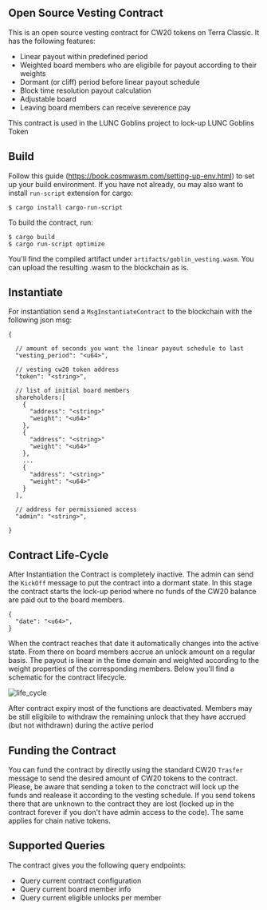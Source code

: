 ## Open Source Vesting Contract

This is an open source vesting contract for CW20 tokens on Terra Classic. It has the following features:

- Linear payout within predefined period
- Weighted board members who are eligibile for payout according to their weights
- Dormant (or cliff) period before linear payout schedule
- Block time resolution payout calculation
- Adjustable board
- Leaving board members can receive severence pay

This contract is used in the LUNC Goblins project to lock-up LUNC Goblins Token

## Build

Follow this guide (https://book.cosmwasm.com/setting-up-env.html) to set up your build environment. If you have not already, ou may also want to install `run-script` extension for cargo:

```
$ cargo install cargo-run-script
```

To build the contract, run:

```
$ cargo build
$ cargo run-script optimize
```

You'll find the compiled artifact under `artifacts/goblin_vesting.wasm`. You can upload the resulting .wasm to the blockchain as is.

## Instantiate

For instantiation send a `MsgInstantiateContract` to the blockchain with the following json msg:

``` 
{

  // amount of seconds you want the linear payout schedule to last
  "vesting_period": "<u64>",

  // vesting cw20 token address
  "token": "<string>",

  // list of initial board members
  shareholders:[
    {
      "address": "<string>"
      "weight": "<u64>"
    },
    {
      "address": "<string>"
      "weight": "<u64>"
    },
    ...
    {
      "address": "<string>"
      "weight": "<u64>"
    }
  ],

  // address for permissioned access
  "admin": "<string>",

}
```

## Contract Life-Cycle

After Instantiation the Contract is completely inactive. The admin can send the `KickOff` message to put the contract into a dormant state. In this stage the contract starts the lock-up period where no funds of the CW20 balance are paid out to the board members.

```
{
  "date": "<u64>",
}
```

When the contract reaches that date it automatically changes into the active state. From there on board members accrue an unlock amount on a regular basis. The payout is linear in the time domain and weighted according to the weight properties of the corresponding members. Below you'll find a schematic for the contract lifecycle.

![life_cycle](https://github.com/luncgoblins/goblin-vesting/assets/29800180/70746115-06c6-449d-a73b-afd07453fbc1)

After contract expiry most of the functions are deactivated. Members may be still eligibile to withdraw the remaining unlock that they have accrued (but not withdrawn) during the active period

## Funding the Contract

You can fund the contract by directly using the standard CW20 `Trasfer` message to send the desired amount of CW20 tokens to the contract. Please, be aware that sending a token to the conctract will lock up the funds and realease it according to the vesting schedule. If you send tokens there that are unknown to the contract they are lost (locked up in the contract forever if you don't have admin access to the code). The same applies for chain native tokens.

## Supported Queries

The contract gives you the following query endpoints:

  - Query current contract configuration
  - Query current board member info
  - Query current eligible unlocks per member
